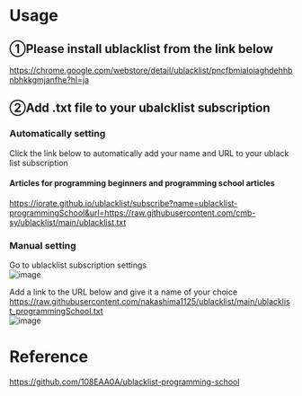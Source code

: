 # Usage
## ➀Please install ublacklist from the link below<br>
https://chrome.google.com/webstore/detail/ublacklist/pncfbmialoiaghdehhbnbhkkgmjanfhe?hl=ja<br>

## ➁Add .txt file to your ubalcklist subscription
### Automatically setting
Click the link below to automatically add your name and URL to your ublack list subscription<br>
#### Articles for programming beginners and programming school articles
https://iorate.github.io/ublacklist/subscribe?name=ublacklist-programmingSchool&url=https://raw.githubusercontent.com/cmb-sy/ublacklist/main/ublacklist.txt
<br>
### Manual setting
Go to ublacklist subscription settings<br>
![image](https://github.com/cmb-sy/ublacklist/assets/63276819/383d5047-cecf-4c22-9884-473cf40bc3a7)<br>

Add a link to the URL below and give it a name of your choice<br>
https://raw.githubusercontent.com/nakashima1125/ublacklist/main/ublacklist_programmingSchool.txt<br>
![image](https://github.com/cmb-sy/ublacklist/assets/63276819/1e2c08e5-1a56-486d-a681-5949ce90eb23)

# Reference 
https://github.com/108EAA0A/ublacklist-programming-school
